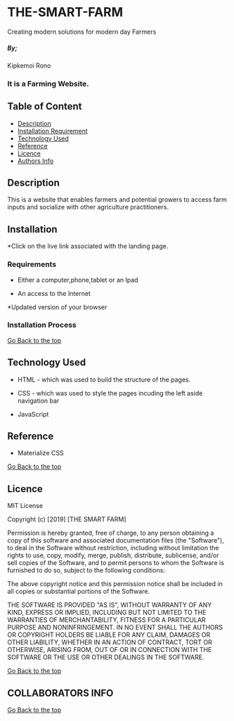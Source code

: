 # THE-SMART-FARM
Creating modern solutions for modern day Farmers

##### By;

Kipkemoi Rono


### It is a Farming Website.

## Table of Content

+ [Description](#description)
+ [Installation Requirement](#Installation)
+ [Technology Used](#technology-used)
+ [Reference](#reference)
+ [Licence](#licence)
+ [Authors Info](#author-Info)

## Description
<p>This is  a website that enables farmers and potential growers to access farm inputs and socialize with other agriculture practitioners.</p>

## Installation

*Click on the live link associated with the landing page.

### Requirements

* Either a computer,phone,tablet or an Ipad

* An access to the Internet

*Updated version of your browser

### Installation Process

[Go Back to the top](#portfolio)

## Technology Used
* HTML - which was used to build the structure of the pages.

* CSS - which was used to style the pages incuding the left aside navigation bar

* JavaScript


## Reference
* Materialize CSS




[Go Back to the top](#portfolio)

## Licence

MIT License

Copyright (c) [2019] [THE SMART FARM]

Permission is hereby granted, free of charge, to any person obtaining a copy
of this software and associated documentation files (the "Software"), to deal
in the Software without restriction, including without limitation the rights
to use, copy, modify, merge, publish, distribute, sublicense, and/or sell
copies of the Software, and to permit persons to whom the Software is
furnished to do so, subject to the following conditions:

The above copyright notice and this permission notice shall be included in all
copies or substantial portions of the Software.

THE SOFTWARE IS PROVIDED "AS IS", WITHOUT WARRANTY OF ANY KIND, EXPRESS OR
IMPLIED, INCLUDING BUT NOT LIMITED TO THE WARRANTIES OF MERCHANTABILITY,
FITNESS FOR A PARTICULAR PURPOSE AND NONINFRINGEMENT. IN NO EVENT SHALL THE
AUTHORS OR COPYRIGHT HOLDERS BE LIABLE FOR ANY CLAIM, DAMAGES OR OTHER
LIABILITY, WHETHER IN AN ACTION OF CONTRACT, TORT OR OTHERWISE, ARISING FROM,
OUT OF OR IN CONNECTION WITH THE SOFTWARE OR THE USE OR OTHER DEALINGS IN THE
SOFTWARE.

[Go Back to the top](#portfolio)

## COLLABORATORS INFO



[Go Back to the top](#portfolio)
